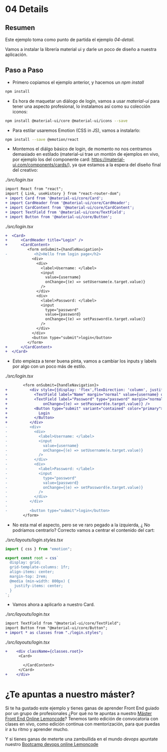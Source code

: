 # 04 Details

## Resumen

Este ejemplo toma como punto de partida el ejemplo _04-detail_.

Vamos a instalar la librería material ui y darle un poco de diseño a nuestra aplicación.

## Paso a Paso

- Primero copiamos el ejemplo anterior, y hacemos un _npm install_

```bash
npm install
```

- Es hora de maquetar un diálogo de login, vamos a usar _material-ui_
  para tener una aspecto profesional, lo instalamos así como su colección iconos:

```bash
npm install @material-ui/core @material-ui/icons --save
```

- Para estilar usaremos Emotion (CSS in JS), vamos a instalarlo:

```bash
npm install --save @emotion/react
```

- Montemos el diálgo básico de login, de momento no nos centramos
  demasiado en estilado (material-ui trae un montón de ejemplos en vivo, por
  ejemplo los del componente card: https://material-ui.com/components/cards/), ya que estamos a la espera del diseño
  final del creativo:

_./src/login.tsx_

```diff
import React from "react";
import { Link, useHistory } from "react-router-dom";
+ import Card from '@material-ui/core/Card';
+ import CardHeader from '@material-ui/core/CardHeader';
+ import CardContent from '@material-ui/core/CardContent';
+ import TextField from '@material-ui/core/TextField';
+ import Button from '@material-ui/core/Button';
```

_./src/login.tsx_

```diff
+  <Card>
+      <CardHeader title="Login" />
+      <CardContent>
          <form onSubmit={handleNavigation}>
-            <h2>Hello from login page</h2>
            <div>
              <div>
                <label>Username: </label>
                <input
                  value={username}
                  onChange={(e) => setUsername(e.target.value)}
                />
              </div>
              <div>
                <label>Password: </label>
                <input
                  type="password"
                  value={password}
                  onChange={(e) => setPassword(e.target.value)}
                />
              </div>
            </div>
            <button type="submit">login</button>
          </form>
+      </CardContent>
+  </Card>
```

- Esto empieza a tener buena pinta, vamos a cambiar los inputs y labels por algo con un poco más de estilo.

_./src/login.tsx_

```diff
        <form onSubmit={handleNavigation}>
+          <div style={{display: 'flex',flexDirection: 'column', justifyContent:'center',}}>
+            <TextField label="Name" margin="normal" value={username} onChange={(e) => setUsername(e.target.value)} />
+            <TextField label="Password" type="password" margin="normal" value={password}
+                onChange={(e) => setPassword(e.target.value)} />
+            <Button type="submit" variant="contained" color="primary">
+              Login
+            </Button>
+          </div>
-          <div>
-            <div>
-              <label>Username: </label>
-              <input
-                value={username}
-                onChange={(e) => setUsername(e.target.value)}
-              />
-            </div>
-            <div>
-              <label>Password: </label>
-              <input
-                type="password"
-                value={password}
-                onChange={(e) => setPassword(e.target.value)}
-              />
-            </div>
-          </div>
-
-          <button type="submit">login</button>
        </form>
```

- No esta mal el aspecto, pero se ve raro pegado a la izquierda, ¿ No podríamos
  centrarlo? Correcto vamos a centrar el contenido del cart:

_./src/layouts/login.styles.tsx_

```ts
import { css } from "emotion";

export const root = css`
  display: grid;
  grid-template-columns: 1fr;
  align-items: center;
  margin-top: 2rem;
  @media (min-width: 800px) {
    justify-items: center;
  }
`;
```

- Vamos ahora a aplicarlo a nuestro Card.

_./src/layouts/login.tsx_

```diff
import TextField from "@material-ui/core/TextField";
import Button from "@material-ui/core/Button";
+ import * as classes from "./login.styles";
```

_./src/layouts/login.tsx_

```diff
+    <div className={classes.root}>
      <Card>
```

```diff
        </CardContent>
      </Card>
+    </div>
```

# ¿Te apuntas a nuestro máster?

Si te ha gustado este ejemplo y tienes ganas de aprender Front End
guiado por un grupo de profesionales ¿Por qué no te apuntas a
nuestro [Máster Front End Online Lemoncode](https://lemoncode.net/master-frontend#inicio-banner)? Tenemos tanto edición de convocatoria
con clases en vivo, como edición continua con mentorización, para
que puedas ir a tu ritmo y aprender mucho.

Y si tienes ganas de meterte una zambullida en el mundo _devops_
apuntate nuestro [Bootcamp devops online Lemoncode](https://lemoncode.net/bootcamp-devops#bootcamp-devops/inicio)
